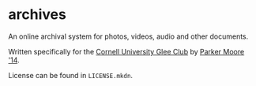 # archives

An online archival system for photos, videos, audio and other documents.

Written specifically for the [Cornell University Glee Club](http://www.gleeclub.com) by [Parker Moore '14](http://parkermoore.de).

License can be found in `LICENSE.mkdn`.